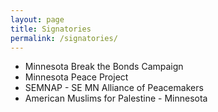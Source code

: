 ```yaml
---
layout: page
title: Signatories
permalink: /signatories/
---
```

- Minnesota Break the Bonds Campaign
- Minnesota Peace Project
- SEMNAP - SE MN Alliance of Peacemakers
- American Muslims for Palestine - Minnesota
<br/><br/>